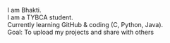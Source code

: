  I am Bhakti.  
 I am a TYBCA student.  
 Currently learning GitHub & coding (C, Python, Java).  
 Goal: To upload my projects and share with others
